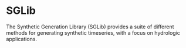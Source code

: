 # SGLib
The Synthetic Generation Library (SGLib) provides a suite of different methods for generating synthetic timeseries, with a focus on hydrologic applications.
